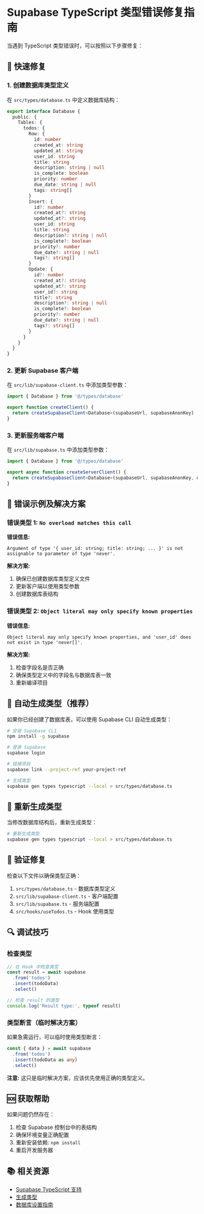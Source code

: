 # Supabase TypeScript 类型错误修复指南

当遇到 TypeScript 类型错误时，可以按照以下步骤修复：

## 🔧 快速修复

### 1. 创建数据库类型定义

在 `src/types/database.ts` 中定义数据库结构：

```typescript
export interface Database {
  public: {
    Tables: {
      todos: {
        Row: {
          id: number
          created_at: string
          updated_at: string
          user_id: string
          title: string
          description: string | null
          is_complete: boolean
          priority: number
          due_date: string | null
          tags: string[]
        }
        Insert: {
          id?: number
          created_at?: string
          updated_at?: string
          user_id: string
          title: string
          description?: string | null
          is_complete?: boolean
          priority?: number
          due_date?: string | null
          tags?: string[]
        }
        Update: {
          id?: number
          created_at?: string
          updated_at?: string
          user_id?: string
          title?: string
          description?: string | null
          is_complete?: boolean
          priority?: number
          due_date?: string | null
          tags?: string[]
        }
      }
    }
  }
}
```

### 2. 更新 Supabase 客户端

在 `src/lib/supabase-client.ts` 中添加类型参数：

```typescript
import { Database } from '@/types/database'

export function createClient() {
  return createSupabaseClient<Database>(supabaseUrl, supabaseAnonKey)
}
```

### 3. 更新服务端客户端

在 `src/lib/supabase.ts` 中添加类型参数：

```typescript
import { Database } from '@/types/database'

export async function createServerClient() {
  return createSupabaseClient<Database>(supabaseUrl, supabaseAnonKey, options)
}
```

## 🎯 错误示例及解决方案

### 错误类型 1: `No overload matches this call`

**错误信息:**
```
Argument of type '{ user_id: string; title: string; ... }' is not assignable to parameter of type 'never'.
```

**解决方案:**
1. 确保已创建数据库类型定义文件
2. 更新客户端以使用类型参数
3. 创建数据库表结构

### 错误类型 2: `Object literal may only specify known properties`

**错误信息:**
```
Object literal may only specify known properties, and 'user_id' does not exist in type 'never[]'.
```

**解决方案:**
1. 检查字段名是否正确
2. 确保类型定义中的字段名与数据库表一致
3. 重新编译项目

## 🚀 自动生成类型（推荐）

如果你已经创建了数据库表，可以使用 Supabase CLI 自动生成类型：

```bash
# 安装 Supabase CLI
npm install -g supabase

# 登录 Supabase
supabase login

# 链接项目
supabase link --project-ref your-project-ref

# 生成类型
supabase gen types typescript --local > src/types/database.ts
```

## 🔄 重新生成类型

当修改数据库结构后，重新生成类型：

```bash
# 重新生成类型
supabase gen types typescript --local > src/types/database.ts
```

## 📝 验证修复

检查以下文件以确保类型正确：

1. `src/types/database.ts` - 数据库类型定义
2. `src/lib/supabase-client.ts` - 客户端配置
3. `src/lib/supabase.ts` - 服务端配置
4. `src/hooks/useTodos.ts` - Hook 使用类型

## 🔍 调试技巧

### 检查类型

```typescript
// 在 Hook 中检查类型
const result = await supabase
  .from('todos')
  .insert(todoData)
  .select()

// 检查 result 的类型
console.log('Result type:', typeof result)
```

### 类型断言（临时解决方案）

如果急需运行，可以临时使用类型断言：

```typescript
const { data } = await supabase
  .from('todos')
  .insert(todoData as any)
  .select()
```

**注意:** 这只是临时解决方案，应该优先使用正确的类型定义。

## 🆘 获取帮助

如果问题仍然存在：

1. 检查 Supabase 控制台中的表结构
2. 确保环境变量正确配置
3. 重新安装依赖: `npm install`
4. 重启开发服务器

## 📚 相关资源

- [Supabase TypeScript 支持](https://supabase.com/docs/reference/javascript/typescript-support)
- [生成类型](https://supabase.com/docs/reference/cli/supabase-gen-types-typescript)
- [数据库设置指南](./supabase-setup.md)